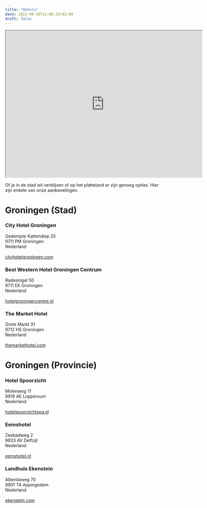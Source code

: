 ```yaml
---
title: "Hotels"
date: 2022-09-26T22:06:53+02:00
draft: false
---
```


<iframe src="https://www.google.com/maps/d/u/0/embed?mid=1cI-A2JbfgCQ5K100wCcERvE9fKmSLcQ&ehbc=2E312F" width="640" height="480"></iframe>

Of je in de stad wil verblijven of op het platteland er zijn genoeg opties. Hier zijn enkele van onze aanbevelingen.

<h1>Groningen (Stad)</h1>

<h3>City Hotel Groningen</h3>

Gedempte Kattendiep 25<br />
9711 PM Groningen<br />
Nederland<br />
<br />
<a href="https://www.cityhotelgroningen.com/en/">cityhotelgroningen.com</a>

<h3>Best Western Hotel Groningen Centrum</h3>

Radesingel 50<br />
9711 EK Groningen<br />
Nederland<br />
<br />
<a href="https://hotelgroningencentre.nl/en/">hotelgroningencentre.nl</a>


<h3>The Market Hotel</h3>

Grote Markt 31<br />
9712 HS Groningen<br />
Nederland<br />
<br />
<a href="https://themarkethotel.com/">themarkethotel.com</a>

<h1>Groningen (Provincie)</h1>


<h3>Hotel Spoorzicht</h3>

Molenweg 11<br />
9919 AE Loppersum<br />
Nederland<br />
<br />
<a href="https://www.hotelspoorzichtspa.nl/">hotelspoorzichtspa.nl</a>

<h3>Eemshotel</h3>

Zeebadweg 2<br />
9933 AV Delfzijl<br />
Nederland<br />
<br />
<a href="https://www.eemshotel.nl/en/">eemshotel.nl</a>

<h3>Landhuis Ekenstein</h3>

Alberdaweg 70<br />
9901 TA Appingedam<br />
Nederland<br />
<br />
<a href="https://www.ekenstein.com/en/hotel/">ekenstein.com</a>
